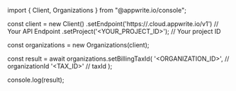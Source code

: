 import { Client, Organizations } from "@appwrite.io/console";

const client = new Client()
    .setEndpoint('https://<REGION>.cloud.appwrite.io/v1') // Your API Endpoint
    .setProject('<YOUR_PROJECT_ID>'); // Your project ID

const organizations = new Organizations(client);

const result = await organizations.setBillingTaxId(
    '<ORGANIZATION_ID>', // organizationId
    '<TAX_ID>' // taxId
);

console.log(result);
